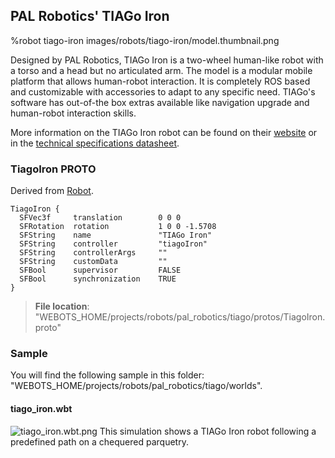 ## PAL Robotics' TIAGo Iron

%robot tiago-iron images/robots/tiago-iron/model.thumbnail.png

Designed by PAL Robotics, TIAGo Iron is a two-wheel human-like robot with a torso and a head but no articulated arm.
The model is a modular mobile platform that allows human-robot interaction. It is completely ROS based and customizable with accessories to adapt to any specific need.
TIAGo's software has out-of-the box extras available like navigation upgrade and human-robot interaction skills.

More information on the TIAGo Iron robot can be found on their [website](http://pal-robotics.com/robots/tiago/) or in the [technical specifications datasheet](http://pal-robotics.com/wp-content/uploads/2019/07/Datasheet_TIAGo_Complete.pdf).

### TiagoIron PROTO

Derived from [Robot](../reference/robot.md).

```
TiagoIron {
  SFVec3f     translation        0 0 0
  SFRotation  rotation           1 0 0 -1.5708
  SFString    name               "TIAGo Iron"
  SFString    controller         "tiagoIron"
  SFString    controllerArgs     ""
  SFString    customData         ""
  SFBool      supervisor         FALSE
  SFBool      synchronization    TRUE
}
```

> **File location**: "WEBOTS\_HOME/projects/robots/pal_robotics/tiago/protos/TiagoIron.proto"

### Sample

You will find the following sample in this folder: "WEBOTS\_HOME/projects/robots/pal_robotics/tiago/worlds".

#### tiago\_iron.wbt

![tiago_iron.wbt.png](images/robots/tiago-iron/tiago_iron.wbt.thumbnail.jpg) This simulation shows a TIAGo Iron robot following a predefined path on a chequered parquetry.
